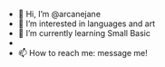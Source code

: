 - 👋 Hi, I’m @arcanejane
- 👀 I’m interested in languages and art
- 🌱 I’m currently learning Small Basic
-
- 📫 How to reach me: message me!

<!---
arcanejane/arcanejane is a ✨ special ✨ repository because its `README.md` (this file) appears on your GitHub profile.
You can click the Preview link to take a look at your changes.
--->
